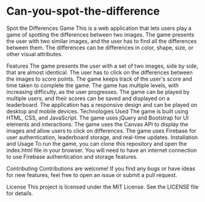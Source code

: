 # Can-you-spot-the-difference
Spot the Differences Game
This is a web application that lets users play a game of spotting the differences between two images. The game presents the user with two similar images, and the user has to find all the differences between them. The differences can be differences in color, shape, size, or other visual attributes.

Features
The game presents the user with a set of two images, side by side, that are almost identical.
The user has to click on the differences between the images to score points.
The game keeps track of the user's score and time taken to complete the game.
The game has multiple levels, with increasing difficulty, as the user progresses.
The game can be played by multiple users, and their scores can be saved and displayed on a leaderboard.
The application has a responsive design and can be played on desktop and mobile devices.
Technologies Used
The game is built using HTML, CSS, and JavaScript.
The game uses jQuery and Bootstrap for UI elements and interactions.
The game uses the Canvas API to display the images and allow users to click on differences.
The game uses Firebase for user authentication, leaderboard storage, and real-time updates.
Installation and Usage
To run the game, you can clone this repository and open the index.html file in your browser. You will need to have an internet connection to use Firebase authentication and storage features.

Contributing
Contributions are welcome! If you find any bugs or have ideas for new features, feel free to open an issue or submit a pull request.

License
This project is licensed under the MIT License. See the LICENSE file for details.
